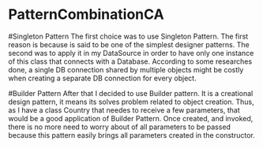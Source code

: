 # PatternCombinationCA

#Singleton Pattern
The first choice was to use Singleton Pattern. The first reason is because is said
to be one of the simplest designer patterns. The second was to apply it in my 
DataSource in order to have only one instance of this class that connects with a Database.
According to some researches done, a single DB connection shared 
by multiple objects might be costly when creating a separate DB connection for every object. 

#Builder Pattern
After that I decided to use Builder pattern. It is a creational design pattern, it means its 
solves problem related to object creation. Thus, as I have a class Country that needes to 
receive a few parameters, that would be a good application of Builder Pattern. Once created, 
and invoked, there is no more need to worry about of all parameters to be passed because this 
pattern easily brings all parameters created in the constructor.
